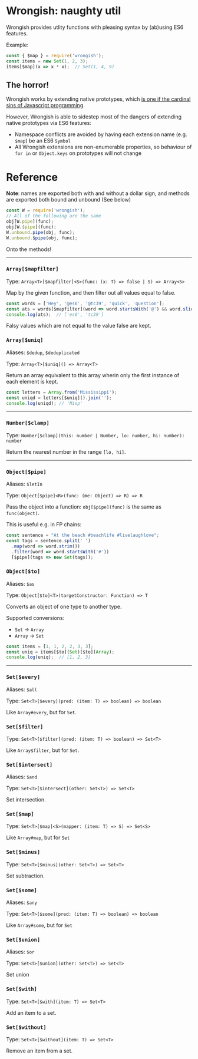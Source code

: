 
# Wrongish: naughty util

Wrongish provides utlity functions with pleasing syntax by (ab)using ES6 features.

Example:

```js
const { $map } = require('wrongish');
const items = new Set(1, 2, 3);
items[$map](x => x * x);  // Set(1, 4, 9)
```

## The horror!

Wrongish works by extending native prototypes, which [is one if the cardinal sins of Javascript programming](https://stackoverflow.com/questions/14034180/why-is-extending-native-objects-a-bad-practice).

However, Wrongish is able to sidestep most of the dangers of extending native prototypes via ES6 features:

- Namespace conflicts are avoided by having each extension name (e.g. `$map`) be an ES6 `Symbol`
- All Wrongish extensions are non-enumerable properties, so behaviour of `for in` or `Object.keys` on prototypes will not change

# Reference

**Note**: names are exported both with and without a dollar sign, and methods are exported both bound and unbound (See below)

```js
const W = require('wrongish');
// All of the following are the same
obj[W.pipe](func);
obj[W.$pipe](func);
W.unbound.pipe(obj, func);
W.unbound.$pipe(obj, func);
```

Onto the methods!

***

### `Array[$mapfilter]`

Type: `Array<T>[$mapfilter]<S>(func: (x: T) => false | S) => Array<S>`

Map by the given function, and then filter out all values equal to false.

```js
const words = ['Hey', '@es6', '@tc39', 'quick', 'question'];
const ats = words[$mapfilter](word => word.startsWith('@') && word.slice(1));
console.log(ats);  // ['es6', 'tc39']
```

Falsy values which are not equal to the value false are kept.

### `Array[$uniq]`

Aliases: `$dedup`, `$deduplicated` 


Type: `Array<T>[$uniq]() => Array<T>`

Return an array equivalent to this array wherin only the first instance of each element is kept.

```js
const letters = Array.from('Mississippi');
const uniqd = letters[$uniq]().join('');
console.log(uniqd); // 'Misp'
```

***

### `Number[$clamp]`

Type: `Number[$clamp](this: number | Number, lo: number, hi: number): number`

Return the nearest number in the range `[lo, hi]`.

***

### `Object[$pipe]`

Aliases: `$letIn` 


Type: `Object[$pipe]<R>(func: (me: Object) => R) => R`

Pass the object into a function: `obj[$pipe](func)` is the same as `func(object)`.

This is useful e.g. in FP chains:

```js
const sentence = "At the beach #beachlife #livelaughlove";
const tags = sentence.split(' ')
  .map(word => word.strim())
  .filter(word => word.startsWith('#'))
  [$pipe](tags => new Set(tags));
```

### `Object[$to]`

Aliases: `$as` 


Type: `Object[$to]<T>(targetConstructor: Function) => T`

Converts an object of one type to another type.

Supported conversions:
- `Set` -> `Array`
- `Array` -> `Set`

```js
const items = [1, 1, 2, 2, 3, 3];
const uniq = items[$to](Set)[$to](Array);
console.log(uniq);  // [1, 2, 3]
```

***

### `Set[$every]`

Aliases: `$all` 


Type: `Set<T>[$every](pred: (item: T) => boolean) => boolean`

Like `Array#every`, but for `Set`.

### `Set[$filter]`

Type: `Set<T>[$filter](pred: (item: T) => boolean) => Set<T>`

Like `Array$filter`, but for `Set`.

### `Set[$intersect]`

Aliases: `$and` 


Type: `Set<T>[$intersect](other: Set<T>) => Set<T>`

Set intersection.

### `Set[$map]`

Type: `Set<T>[$map]<S>(mapper: (item: T) => S) => Set<S>`

Like `Array#map`, but for `Set`

### `Set[$minus]`

Type: `Set<T>[$minus](other: Set<T>) => Set<T>`

Set subtraction.

### `Set[$some]`

Aliases: `$any` 


Type: `Set<T>[$some](pred: (item: T) => boolean) => boolean`

Like `Array#some`, but for `Set`

### `Set[$union]`

Aliases: `$or` 


Type: `Set<T>[$union](other: Set<T>) => Set<T>`

Set union

### `Set[$with]`

Type: `Set<T>[$with](item: T) => Set<T>`

Add an item to a set.

### `Set[$without]`

Type: `Set<T>[$without](item: T) => Set<T>`

Remove an item from a set.
